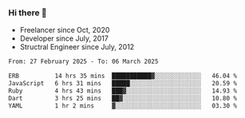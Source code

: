 ### Hi there 👋

- Freelancer since Oct, 2020
- Developer since July, 2017
- Structral Engineer since July, 2012

<!--START_SECTION:waka-->

```txt
From: 27 February 2025 - To: 06 March 2025

ERB          14 hrs 35 mins  ███████████▓░░░░░░░░░░░░░   46.04 %
JavaScript   6 hrs 31 mins   █████░░░░░░░░░░░░░░░░░░░░   20.59 %
Ruby         4 hrs 43 mins   ███▓░░░░░░░░░░░░░░░░░░░░░   14.93 %
Dart         3 hrs 25 mins   ██▓░░░░░░░░░░░░░░░░░░░░░░   10.80 %
YAML         1 hr 2 mins     ▓░░░░░░░░░░░░░░░░░░░░░░░░   03.30 %
```

<!--END_SECTION:waka-->
